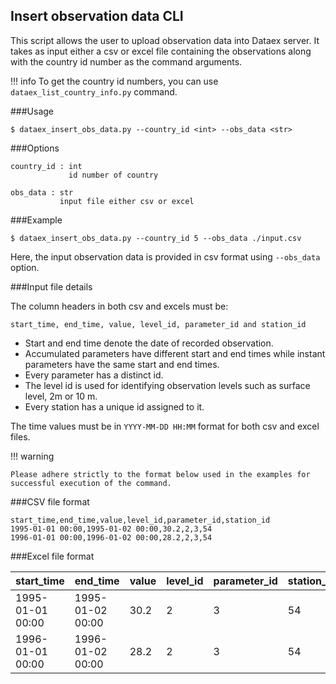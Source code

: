 ## Insert observation data CLI

This script allows the user to upload observation data into Dataex server. 
It takes as input either a csv or excel file containing the observations along with the country id number as the command arguments.

!!! info
    To get the country id numbers, you can use `dataex_list_country_info.py` command.

###Usage
```
$ dataex_insert_obs_data.py --country_id <int> --obs_data <str> 
```

###Options

```
country_id : int
             id number of country
                 
obs_data : str
           input file either csv or excel   
```          
###Example

```
$ dataex_insert_obs_data.py --country_id 5 --obs_data ./input.csv
```
Here, the input observation data is provided in csv format using `--obs_data` option.

###Input file details

The column headers in both csv and excels must be:

`start_time, end_time, value, level_id, parameter_id and station_id`


- Start and end time denote the date of recorded observation. 
- Accumulated parameters have different start and end times while instant parameters have the same start and end times.
- Every parameter has a distinct id.
- The level id is used for identifying observation levels such as surface level, 2m or 10 m.
- Every station has a unique id assigned to it.  

The time values must be in `YYYY-MM-DD HH:MM` format for both csv and excel files.

!!! warning
    
    Please adhere strictly to the format below used in the examples for successful execution of the command.

###CSV file format

```
start_time,end_time,value,level_id,parameter_id,station_id
1995-01-01 00:00,1995-01-02 00:00,30.2,2,3,54
1996-01-01 00:00,1996-01-02 00:00,28.2,2,3,54
```


###Excel file format

|start_time| end_time | value | level_id | parameter_id | station_id |
|----------|----------|-------|----------|--------------|------------|
|1995-01-01 00:00 | 1995-01-02 00:00 | 30.2 | 2 | 3 | 54
|1996-01-01 00:00| 1996-01-02 00:00| 28.2 | 2 | 3 | 54




